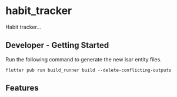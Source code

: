 # habit_tracker

Habit tracker...

## Developer - Getting Started

Run the following command to generate the new isar entity files.
``` shell
flutter pub run build_runner build --delete-conflicting-outputs
```

## Features
